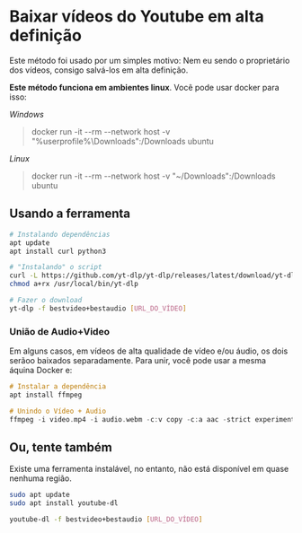 # Baixar vídeos do Youtube em alta definição

Este método foi usado por um simples motivo: Nem eu sendo o proprietário dos vídeos, consigo salvá-los em alta definição.

**Este método funciona em ambientes linux**. Você pode usar docker para isso:

*Windows*
> docker run -it --rm --network host -v "%userprofile%\Downloads":/Downloads ubuntu

*Linux*
> docker run -it --rm --network host -v "~/Downloads":/Downloads ubuntu


## Usando a ferramenta

```sh
# Instalando dependências
apt update
apt install curl python3

# "Instalando" o script
curl -L https://github.com/yt-dlp/yt-dlp/releases/latest/download/yt-dlp -o /usr/local/bin/yt-dlp
chmod a+rx /usr/local/bin/yt-dlp

# Fazer o download
yt-dlp -f bestvideo+bestaudio [URL_DO_VÍDEO]
```

### União de Audio+Video

Em alguns casos, em vídeos de alta qualidade de vídeo e/ou áudio, os dois serãoo baixados separadamente.
Para unir, você pode usar a mesma áquina Docker e:

```hs
# Instalar a dependência
apt install ffmpeg

# Unindo o Vídeo + Audio
ffmpeg -i video.mp4 -i audio.webm -c:v copy -c:a aac -strict experimental output.mp4
```


## Ou, tente também

Existe uma ferramenta instalável, no entanto, não está disponível em quase nenhuma região.

```sh
sudo apt update
sudo apt install youtube-dl

youtube-dl -f bestvideo+bestaudio [URL_DO_VÍDEO]
```
